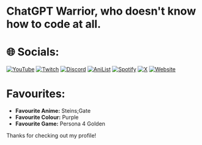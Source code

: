 # ChatGPT Warrior, who doesn't know how to code at all.


# 🌐 Socials:
[![YouTube](https://img.shields.io/badge/YouTube-FF0000?style=for-the-badge&logo=youtube&logoColor=white)](https://www.youtube.com/millx)
[![Twitch](https://img.shields.io/badge/Twitch-9146FF?style=for-the-badge&logo=twitch&logoColor=white)](https://www.twitch.tv/gdmillx)
[![Discord](https://img.shields.io/badge/Discord-7289DA?style=for-the-badge&logo=discord&logoColor=white)](https://discord.com/users/720022112466894970)
[![AniList](https://img.shields.io/badge/AniList-02A9FF?style=for-the-badge&logo=anilist&logoColor=white)](https://anilist.co/user/millx)
[![Spotify](https://img.shields.io/badge/Spotify-1DB954?style=for-the-badge&logo=spotify&logoColor=white)](https://open.spotify.com/user/yourusername)
[![X](https://img.shields.io/badge/X-1DA1F2?style=for-the-badge&logo=x&logoColor=white)](https://x.com/millxismillx)
[![Website](https://img.shields.io/badge/Internet_Computer-3B00B9?style=for-the-badge&logo=internet-computer&logoColor=white)](https://millx.lol)


# Favourites:
- **Favourite Anime:** Steins;Gate
- **Favourite Colour:** Purple
- **Favourite Game:** Persona 4 Golden


Thanks for checking out my profile!
